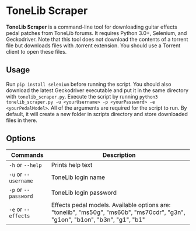 # ToneLib Scraper

**ToneLib Scraper** is a command-line tool for downloading guitar effects pedal patches from ToneLib forums.
It requires Python 3.0+, Selenium, and Geckodriver.
Note that this tool does not download the contents of a torrent file but downloads files with .torrent extension.
You should use a Torrent client to open these files. 

## Usage

Run `pip install selenium` before running the script.
You should also download the latest Geckodriver executable and put it in the same directory with `tonelib_scraper.py`.
Execute the script by running `python3 tonelib_scraper.py -u <yourUsername> -p <yourPassword> -e <yourPedalModel>`.
All of the arguments are required for the script to run.
By default, it will create a new folder in scripts directory and store downloaded files in there.

## Options

| Commands                          | Description                                                                                                                 |
|-----------------------------------|-----------------------------------------------------------------------------------------------------------------------------|
|```-h``` or ```--help```           |Prints help text                                                                                                             |
|```-u``` or ```--username```       |ToneLib login name                                                                                                           |
|```-p``` or ```--password```       |ToneLib login password                                                                                                       |
|```-e``` or ```--effects```        |Effects pedal models. Available options are: "tonelib", "ms50g", "ms60b", "ms70cdr", "g3n", "g1on", "b1on", "b3n", "g1", "b1"|
